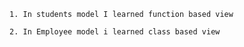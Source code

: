     1. In students model I learned function based view 

    2. In Employee model i learned class based view 
